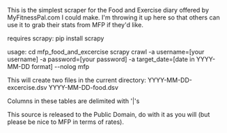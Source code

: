 This is the simplest scraper for the Food and Exercise diary offered by MyFitnessPal.com I could make. I'm throwing it up here so that others can use it to grab their stats from MFP if they'd like. 

requires scrapy: 
pip install scrapy

usage:
cd mfp_food_and_excercise
scrapy crawl -a username=[your username] -a password=[your password] -a target_date=[date in YYYY-MM-DD format] --nolog mfp

This will create two files in the current directory:
YYYY-MM-DD-excercise.dsv
YYYY-MM-DD-food.dsv

Columns in these tables are delimited with '|'s

This source is released to the Public Domain, do with it as you will (but please be nice to MFP in terms of rates).
